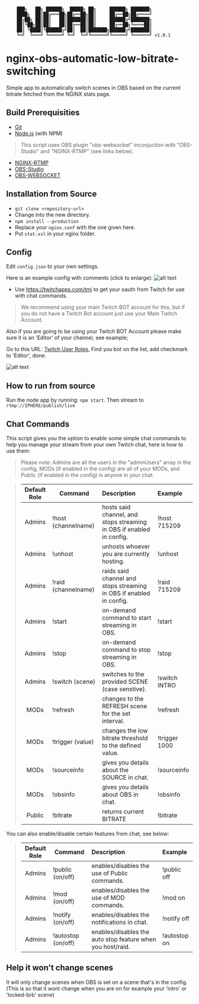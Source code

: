 ```
    ███╗   ██╗ ██████╗  █████╗ ██╗     ██████╗ ███████╗
    ████╗  ██║██╔═══██╗██╔══██╗██║     ██╔══██╗██╔════╝
    ██╔██╗ ██║██║   ██║███████║██║     ██████╔╝███████╗
    ██║╚██╗██║██║   ██║██╔══██║██║     ██╔══██╗╚════██║
    ██║ ╚████║╚██████╔╝██║  ██║███████╗██████╔╝███████║
    ╚═╝  ╚═══╝ ╚═════╝ ╚═╝  ╚═╝╚══════╝╚═════╝ ╚══════╝ v1.0.1
```  

# nginx-obs-automatic-low-bitrate-switching

Simple app to automatically switch scenes in OBS based on the current bitrate fetched from the NGINX stats page.

## Build Prerequisities

- [Git](http://git-scm.com/)
- [Node.js](http://nodejs.org/) (with NPM)

>This script uses OBS plugin "obs-websocket" inconjuction with "OBS-Studio" and "NGINX-RTMP" (see links below). 
- [NGINX-RTMP](https://github.com/arut/nginx-rtmp-module/)
- [OBS-Studio](https://github.com/obsproject/obs-studio/)
- [OBS-WEBSOCKET](https://github.com/Palakis/obs-websocket/)

## Installation from Source

- `git clone <repository-url>`
- Change into the new directory.
- `npm install --production`
- Replace your `nginx.conf` with the one given here.
- Put `stat.xsl` in your nginx folder.

## Config

Edit `config.json` to your own settings.

Here is an example config with comments (click to enlarge):
![alt text](https://i.imgur.com/cVbz1bN.png "Configuration Comments (Click to Enlarge)")

 - Use https://twitchapps.com/tmi to get your oauth from Twitch for use with chat commands.
> We recommend using your main Twitch BOT account for this, but if you do not have a Twitch Bot account just use your Main Twitch Account.

Also if you are going to be using your Twitch BOT Account please make sure it is an 'Editor' of your channel, see example;

Go to this URL: [Twitch User Roles](https://www.twitch.tv/dashboard/roles/), Find you bot on the list, add checkmark to 'Editor', done.

![alt text](https://i.imgur.com/yRlBe5U.png "Setting your bot as Editor")

## How to run from source

Run the node app by running: `npm start`. Then stream to `rtmp://IPHERE/publish/live`

## Chat Commands

This script gives you the option to enable some simple chat commands to help you manage your stream from your own Twitch chat, here is how to use them:
>Please note: Admins are all the users in the "adminUsers" array in the config, MODs (if enabled in the config) are all of your MODs, and Public (if enabled in the config) is anyone in your chat.

>| Default Role  | Command           | Description          | Example  |
>|:-------:| ---------------- |:-------------| :----------------------|
>| Admins       | !host (channelname) | hosts said channel, and stops streaming in OBS if enabled in config. | !host 715209 |
>| Admins       | !unhost      | unhosts whoever you are currently hosting.      |   !unhost  |
>| Admins       | !raid (channelname) | raids said channel and stops streaming in OBS if enabled in config.      |   !raid 715209  |
>| Admins		| !start | on-demand command to start streaming in OBS.      |    !start |
>| Admins       | !stop | on-demand command to stop streaming in OBS.      |    !stop |
>| Admins       | !switch (scene) | switches to the provided SCENE (case senstive).      |    !switch INTRO|
>| MODs			| !refresh | changes to the REFRESH scene for the set interval. | !refresh |
>| MODs			| !trigger (value) | changes the low bitrate threshold to the defined value. | !trigger 1000 |
>| MODs			| !sourceinfo | gives you details about the SOURCE in chat. | !sourceinfo |
>| MODs			| !obsinfo | gives you details about OBS in chat. | !obsinfo |
>| Public       | !bitrate | returns current BITRATE | !bitrate |

You can also enable/disable certain features from chat, see below:
>| Default Role  | Command           | Description          | Example  |
>|:-------:| ---------------- |:-------------| :----------------------|
>| Admins       | !public (on/off) | enables/disables the use of Public commands. | !public off |
>| Admins       | !mod (on/off) | enables/disables the use of MOD commands. | !mod on |
>| Admins       | !notify (on/off) | enables/disables the notifications in chat. | !notify off |
>| Admins       | !autostop (on/off) | enables/disables the auto stop feature when you host/raid. | !autostop on |


## Help it won't change scenes

It will only change scenes when OBS is set on a scene that's in the config.  
(This is so that it wont change when you are on for example your 'intro' or 'locked-brb' scene)
